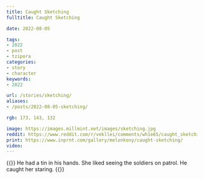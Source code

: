 ```yaml
---
title: Caught Sketching
fulltitle: Caught Sketching

date: 2022-08-05

tags: 
- 2022
- post
- tzipora
categories:
- story
- character
keywords:
- 2022

url: /stories/sketching/
aliases:
- /posts/2022-08-05-sketching/

rgb: 173, 143, 132

image: https://images.millmint.net/images/sketching.jpg
reddit: https://www.reddit.com/r/vekllei/comments/wh1e65/caught_sketching/
print: https://www.inprnt.com/gallery/melonkony/caught-sketching/
video:
---
```

{{<hint caption>}}
He had a tin in his hands. She liked seeing the soldiers on patrol. He caught her staring.
{{</hint>}}